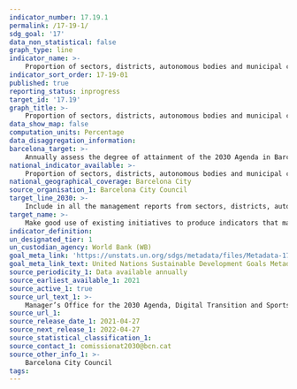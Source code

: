 ```yaml
---
indicator_number: 17.19.1
permalink: /17-19-1/
sdg_goal: '17'
data_non_statistical: false
graph_type: line
indicator_name: >-
    Proportion of sectors, districts, autonomous bodies and municipal companies that include the 2030 Agenda’s perspective and indicators in their annual management reports
indicator_sort_order: 17-19-01
published: true
reporting_status: inprogress
target_id: '17.19'
graph_title: >-
    Proportion of sectors, districts, autonomous bodies and municipal companies that include the 2030 Agenda’s perspective and indicators in their annual management reports
data_show_map: false
computation_units: Percentage
data_disaggregation_information: 
barcelona_target: >-
    Annually assess the degree of attainment of the 2030 Agenda in Barcelona
national_indicator_available: >-
    Proportion of sectors, districts, autonomous bodies and municipal companies that include the 2030 Agenda’s perspective and indicators in their annual management reports
national_geographical_coverage: Barcelona City
source_organisation_1: Barcelona City Council
target_line_2030: >-
    Include in all the management reports from sectors, districts, autonomous bodies and municipal companies the 2030 Agenda’s perspective and indicators
target_name: >-
    Make good use of existing initiatives to produce indicators that make it possible to measure the progress achieved in terms of sustainable development and which complement the indicators used to measure Gross Domestic Product, and provide support for training in statistics for developing countries
indicator_definition:
un_designated_tier: 1
un_custodian_agency: World Bank (WB)
goal_meta_link: 'https://unstats.un.org/sdgs/metadata/files/Metadata-17-19-01.pdf'
goal_meta_link_text: United Nations Sustainable Development Goals Metadata (pdf 894kB)
source_periodicity_1: Data available annually
source_earliest_available_1: 2021
source_active_1: true
source_url_text_1: >-
    Manager’s Office for the 2030 Agenda, Digital Transition and Sports
source_url_1: 
source_release_date_1: 2021-04-27
source_next_release_1: 2022-04-27
source_statistical_classification_1: 
source_contact_1: comissionat2030@bcn.cat
source_other_info_1: >-
    Barcelona City Council
tags:
---
```


